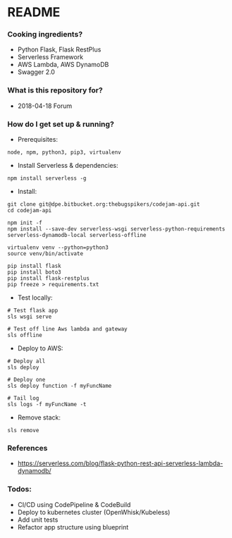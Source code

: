 # README #

### Cooking ingredients? ###
- Python Flask, Flask RestPlus
- Serverless Framework
- AWS Lambda, AWS DynamoDB
- Swagger 2.0


### What is this repository for? ###

* 2018-04-18 Forum

### How do I get set up & running? ###

* Prerequisites: 
```
node, npm, python3, pip3, virtualenv
```
* Install Serverless & dependencies:
```
npm install serverless -g
```
* Install:
```
git clone git@dpe.bitbucket.org:thebugspikers/codejam-api.git
cd codejam-api

npm init -f
npm install --save-dev serverless-wsgi serverless-python-requirements serverless-dynamodb-local serverless-offline

virtualenv venv --python=python3
source venv/bin/activate

pip install flask
pip install boto3
pip install flask-restplus
pip freeze > requirements.txt
```
* Test locally:
```
# Test flask app
sls wsgi serve

# Test off line Aws lambda and gateway
sls offline
```
* Deploy to AWS:
```
# Deploy all
sls deploy

# Deploy one
sls deploy function -f myFuncName

# Tail log
sls logs -f myFuncName -t
```

* Remove stack:
```
sls remove
```

### References

* https://serverless.com/blog/flask-python-rest-api-serverless-lambda-dynamodb/

### Todos:

* CI/CD using CodePipeline & CodeBuild
* Deploy to kubernetes cluster (OpenWhisk/Kubeless)
* Add unit tests
* Refactor app structure using blueprint
